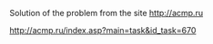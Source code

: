   
  
  Solution of the problem from the site http://acmp.ru
  
  http://acmp.ru/index.asp?main=task&id_task=670
